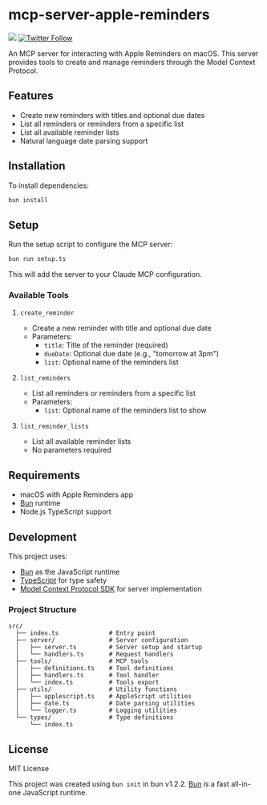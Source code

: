 # mcp-server-apple-reminders

![](https://img.shields.io/badge/A%20FRAD%20PRODUCT-WIP-yellow) [![Twitter Follow](https://img.shields.io/twitter/follow/FradSer?style=social)](https://twitter.com/FradSer)

An MCP server for interacting with Apple Reminders on macOS. This server provides tools to create and manage reminders through the Model Context Protocol.

## Features

- Create new reminders with titles and optional due dates
- List all reminders or reminders from a specific list
- List all available reminder lists
- Natural language date parsing support

## Installation

To install dependencies:

```bash
bun install
```

## Setup

Run the setup script to configure the MCP server:

```bash
bun run setup.ts
```

This will add the server to your Claude MCP configuration.

### Available Tools

1. `create_reminder`

   - Create a new reminder with title and optional due date
   - Parameters:
     - `title`: Title of the reminder (required)
     - `dueDate`: Optional due date (e.g., "tomorrow at 3pm")
     - `list`: Optional name of the reminders list

2. `list_reminders`

   - List all reminders or reminders from a specific list
   - Parameters:
     - `list`: Optional name of the reminders list to show

3. `list_reminder_lists`
   - List all available reminder lists
   - No parameters required

## Requirements

- macOS with Apple Reminders app
- [Bun](https://bun.sh) runtime
- Node.js TypeScript support

## Development

This project uses:

- [Bun](https://bun.sh) as the JavaScript runtime
- [TypeScript](https://www.typescriptlang.org/) for type safety
- [Model Context Protocol SDK](https://github.com/modelcontextprotocol/sdk) for server implementation

### Project Structure

```
src/
  ├── index.ts              # Entry point
  ├── server/               # Server configuration
  │   ├── server.ts         # Server setup and startup
  │   └── handlers.ts       # Request handlers
  ├── tools/                # MCP tools
  │   ├── definitions.ts    # Tool definitions
  │   ├── handlers.ts       # Tool handler
  │   └── index.ts          # Tools export
  ├── utils/                # Utility functions
  │   ├── applescript.ts    # AppleScript utilities
  │   ├── date.ts           # Date parsing utilities
  │   └── logger.ts         # Logging utilities
  └── types/                # Type definitions
      └── index.ts
```

## License

MIT License

This project was created using `bun init` in bun v1.2.2. [Bun](https://bun.sh) is a fast all-in-one JavaScript runtime.
